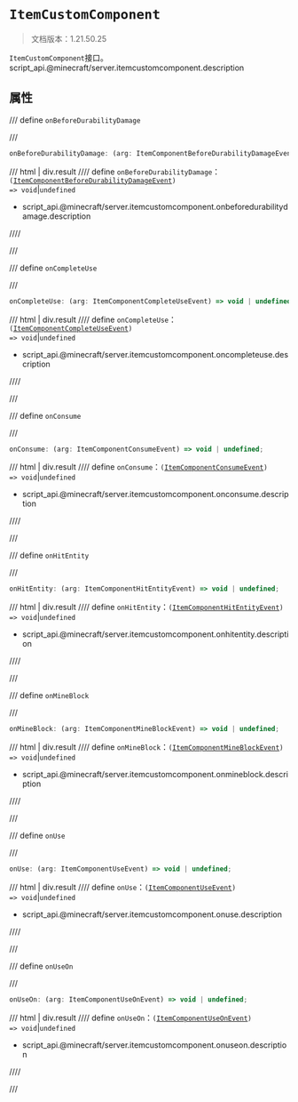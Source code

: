 # `ItemCustomComponent`

> 文档版本：1.21.50.25

`ItemCustomComponent`接口。script_api.@minecraft/server.itemcustomcomponent.description

## 属性

/// define
`onBeforeDurabilityDamage`


///

```js
onBeforeDurabilityDamage: (arg: ItemComponentBeforeDurabilityDamageEvent) => void | undefined;
```

/// html | div.result
//// define
`onBeforeDurabilityDamage`：<code>(<a href="../itemcomponentbeforedurabilitydamageevent/">ItemComponentBeforeDurabilityDamageEvent</a>) =&gt; void</code>|`undefined`

- script_api.@minecraft/server.itemcustomcomponent.onbeforedurabilitydamage.description


////

///


/// define
`onCompleteUse`


///

```js
onCompleteUse: (arg: ItemComponentCompleteUseEvent) => void | undefined;
```

/// html | div.result
//// define
`onCompleteUse`：<code>(<a href="../itemcomponentcompleteuseevent/">ItemComponentCompleteUseEvent</a>) =&gt; void</code>|`undefined`

- script_api.@minecraft/server.itemcustomcomponent.oncompleteuse.description


////

///


/// define
`onConsume`


///

```js
onConsume: (arg: ItemComponentConsumeEvent) => void | undefined;
```

/// html | div.result
//// define
`onConsume`：<code>(<a href="../itemcomponentconsumeevent/">ItemComponentConsumeEvent</a>) =&gt; void</code>|`undefined`

- script_api.@minecraft/server.itemcustomcomponent.onconsume.description


////

///


/// define
`onHitEntity`


///

```js
onHitEntity: (arg: ItemComponentHitEntityEvent) => void | undefined;
```

/// html | div.result
//// define
`onHitEntity`：<code>(<a href="../itemcomponenthitentityevent/">ItemComponentHitEntityEvent</a>) =&gt; void</code>|`undefined`

- script_api.@minecraft/server.itemcustomcomponent.onhitentity.description


////

///


/// define
`onMineBlock`


///

```js
onMineBlock: (arg: ItemComponentMineBlockEvent) => void | undefined;
```

/// html | div.result
//// define
`onMineBlock`：<code>(<a href="../itemcomponentmineblockevent/">ItemComponentMineBlockEvent</a>) =&gt; void</code>|`undefined`

- script_api.@minecraft/server.itemcustomcomponent.onmineblock.description


////

///


/// define
`onUse`


///

```js
onUse: (arg: ItemComponentUseEvent) => void | undefined;
```

/// html | div.result
//// define
`onUse`：<code>(<a href="../itemcomponentuseevent/">ItemComponentUseEvent</a>) =&gt; void</code>|`undefined`

- script_api.@minecraft/server.itemcustomcomponent.onuse.description


////

///


/// define
`onUseOn`


///

```js
onUseOn: (arg: ItemComponentUseOnEvent) => void | undefined;
```

/// html | div.result
//// define
`onUseOn`：<code>(<a href="../itemcomponentuseonevent/">ItemComponentUseOnEvent</a>) =&gt; void</code>|`undefined`

- script_api.@minecraft/server.itemcustomcomponent.onuseon.description


////

///

